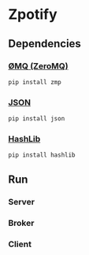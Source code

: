 # Zpotify

## Dependencies

### [ØMQ (ZeroMQ)](http://zeromq.org)

```bash
pip install zmp
```

### [JSON](https://docs.python.org/2/library/json.html)

```bash
pip install json
```

### [HashLib](https://docs.python.org/2/library/hashlib.html)

```bash
pip install hashlib
```

## Run

### Server

### Broker

### Client
